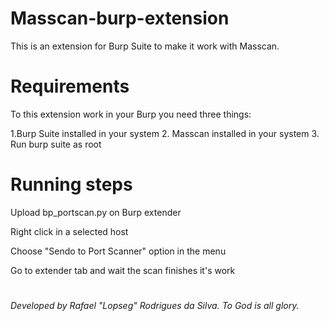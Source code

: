# Masscan-burp-extension

This is an extension for Burp Suite to make it work with Masscan.

# Requirements

To this extension work in your Burp you need three things:

  1.Burp Suite installed in your system
  2. Masscan installed in your system
  3. Run burp suite as root

# Running steps
  
  Upload bp_portscan.py on Burp extender
  
  Right click in a selected host
  
  Choose "Sendo to Port Scanner" option in the menu
  
  Go to extender tab and wait the scan finishes it's work
  

#
*Developed by Rafael "Lopseg" Rodrigues da Silva.
To God is all glory.*

